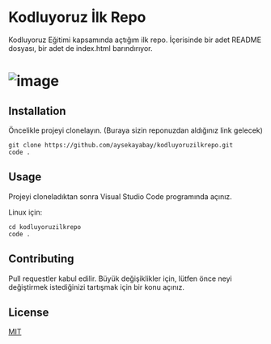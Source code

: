 # Kodluyoruz İlk Repo
Kodluyoruz Eğitimi kapsamında açtığım ilk repo. İçerisinde bir adet README dosyası, bir adet de index.html barındırıyor.

# ![image](https://user-images.githubusercontent.com/74185399/181580940-9c393e47-09c9-4ff4-ba28-a5accf403201.png)
    
## Installation
Öncelikle projeyi clonelayın. (Buraya sizin reponuzdan aldığınız link gelecek)

    git clone https://github.com/aysekayabay/kodluyoruzilkrepo.git
    code .
## Usage
Projeyi cloneladıktan sonra Visual Studio Code programında açınız.

Linux için:

    cd kodluyoruzilkrepo
    code .
  
## Contributing
Pull requestler kabul edilir. Büyük değişiklikler için, lütfen önce neyi değiştirmek istediğinizi tartışmak için bir konu açınız.

## License
[MIT](https://choosealicense.com/licenses/mit/)
